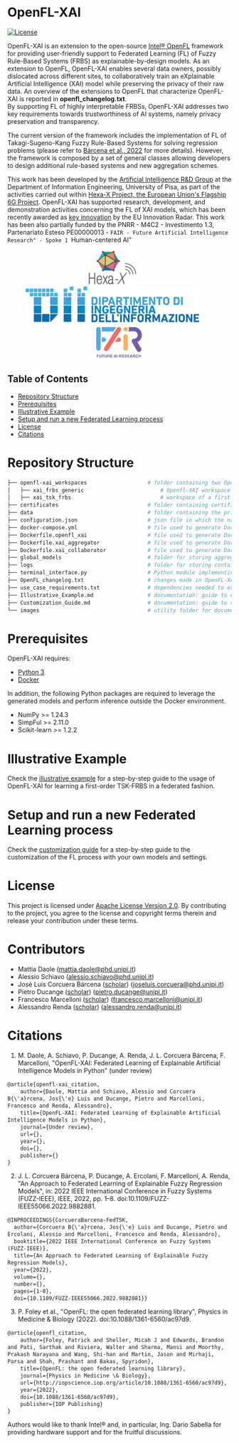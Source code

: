 # OpenFL-XAI

[![License](https://img.shields.io/badge/License-Apache%202.0-brightgreen.svg)](https://opensource.org/licenses/Apache-2.0)
<!--[![Citation](https://img.shields.io/badge/cite-citation-brightgreen)](#)-->

OpenFL-XAI is an extension to the open-source [Intel® OpenFL][openfl] framework for providing user-friendly support to Federated Learning (FL) of Fuzzy Rule-Based Systems (FRBS) as explainable-by-design models.
As an extension to OpenFL, OpenFL-XAI enables several data owners, possibly dislocated across different sites, to collaboratively train an eXplainable Artificial Intelligence (XAI) model while preserving the privacy of their raw data. An overview of the extensions to OpenFL that characterize OpenFL-XAI is reported in **openfl_changelog.txt**. <br/>
By supporting FL of highly interpretable FRBSs, OpenFL-XAI addresses two key requirements towards trustworthiness of AI systems, namely privacy preservation and transparency.

The current version of the framework includes the implementation of FL of Takagi-Sugeno-Kang Fuzzy Rule-Based Systems for solving regression problems (please refer to [Bárcena et al., 2022][Barcena2022] for more details). However, the framework is composed by a set of general classes allowing developers to design additional rule-based systems and new aggregation schemes.

This work has been developed by the [Artificial Intelligence R&D Group][ai_rnd_group] at the Department of Information Engineering, University of Pisa, as part of the activities carried out within [Hexa-X Project, the European Union's Flagship 6G Project][hexa]. OpenFL-XAI has supported research, development, and demonstration activities concerning the FL of XAI models, which has been recently awarded as [key innovation][inno] by the EU Innovation Radar. This work has been also partially funded by the PNRR - M4C2 - Investimento 1.3, Partenariato Esteso PE00000013 - ``FAIR - Future Artificial Intelligence Research" - Spoke 1 ``Human-centered AI"

<p align="center">
	<img src="./images/hexa-x_logo_color_large.png" alt="tree aggregator cert" style="height: 80px">
	&emsp;&emsp;
	<img src="./images/logo-DII.png" alt="tree aggregator cert" style="height: 80px">
	&emsp;&emsp;
	<img src="./images/logo_fair.png" alt="tree aggregator cert" style="height: 80px">
</p>

## Table of Contents

- [Repository Structure](#repository-structure)
- [Prerequisites](#prerequisites)
- [Illustrative Example](#illustrative-example)
- [Setup and run a new Federated Learning process](#setup-and-run-a-new-federated-learning-process)
- [License](#license)
- [Citations](#citations)

# Repository Structure

```bash
├── openfl-xai_workspaces                   # folder containing two OpenFL workspaces, namely:
│   ├── xai_frbs_generic                    	# Openfl-XAI workspace template containing all the customized classes to enable FL of XAI models.
│   ├── xai_tsk_frbs                        	# workspace of a first order TSK-FRBS, based on the Openfl-XAI workspace. This workspace is used in the Illustrative Example.
├── certificates                            # folder containing certificates used by Aggregator and Collaborators to prove their identity.
├── data                                    # folder containing the private data of the Collaborators, to be used for local model training.
├── configuration.json                      # json file in which the name of the XAI model to be used is specified.
├── docker-compose.yml                      # file used to generate Docker images to deploy Openfl-XAI components in Docker containers.
├── Dockerfile.openfl_xai                   # file used to generate Docker images to deploy Openfl-XAI components in Docker containers.
├── Dockerfile.xai_aggregator               # file used to generate Docker images to deploy Openfl-XAI components in Docker containers.
├── Dockerfile.xai_collaborator             # file used to generate Docker images to deploy Openfl-XAI components in Docker containers.
├── global_models                           # folder for storing aggregated model.
├── logs                                    # folder for storing containers logs.
├── terminal_interface.py                   # Python module implementing a command line interface for executing the Illustrative Example.
├── OpenFL_changelog.txt                    # changes made in OpenFL-XAI as extension of the OpenFL base components.
├── use_case_requirements.txt               # dependencies needed to execute the Illustrative Example. These requirements are installed in the Docker images.
├── Illustrative_Example.md                 # documentation: guide to execute an illustrative example for FL of first-order TSK-FRBS.
├── Customization_Guide.md                  # documentation: guide to customize FL process with your own models and settings.
└── images                                  # utility folder for documentation images.
```




# Prerequisites

OpenFL-XAI requires:

- [Python 3](https://www.python.org/downloads/)
- [Docker](https://docs.docker.com/engine/install/)

In addition, the following Python packages are required to leverage the generated models and perform inference outside the Docker environment.

- NumPy >= 1.24.3
- SimpFul >= 2.11.0
- Scikit-learn >= 1.2.2

# Illustrative Example
Check the [illustrative example][IllustrativeExample] for a step-by-step guide to the usage of OpenFL-XAI for learning a first-order TSK-FRBS in a federated fashion. 

# Setup and run a new Federated Learning process
Check the [customization guide][CustomizationGuide] for a step-by-step guide to the customization of the FL process with your own models and settings.

# License
This project is licensed under [Apache License Version 2.0][License]. By contributing to the project, you agree to the license and copyright terms therein and release your contribution under these terms.

# Contributors
- Mattia Daole (mattia.daole@phd.unipi.it)
- Alessio Schiavo (alessio.schiavo@phd.unipi.it)
- José Luis Corcuera Bárcena ([scholar](https://scholar.google.it/citations?user=dasDbcAAAAAJ)) (joseluis.corcuera@phd.unipi.it)
- Pietro Ducange ([scholar](https://scholar.google.it/citations?user=HCgZqXEAAAAJ)) (pietro.ducange@unipi.it)
- Francesco Marcelloni ([scholar](https://scholar.google.it/citations?user=_EkQr2QAAAAJ)) (francesco.marcelloni@unipi.it)
- Alessandro Renda ([scholar](https://scholar.google.it/citations?user=13nYgdUAAAAJ)) (alessandro.renda@unipi.it)

# Citations
1. M. Daole, A. Schiavo, P. Ducange, A. Renda, J. L. Corcuera Bárcena, F. Marcelloni, "OpenFL-XAI: Federated Learning of Explainable Artificial Intelligence Models in Python" (under review)

```
@article{openfl-xai_citation,
	author={Daole, Mattia and Schiavo, Alessio and Corcuera B{\'a}rcena, Jos{\'e} Luis and Ducange, Pietro and Marcelloni, Francesco and Renda, Alessandro},
	title={OpenFL-XAI: Federated Learning of Explainable Artificial Intelligence Models in Python},
	journal={Under review},
	url={},
	year={},
	doi={},
	publisher={}
}
```

2.  J. L. Corcuera Bárcena, P. Ducange, A. Ercolani, F. Marcelloni, A. Renda, "An Approach to Federated Learning of Explainable Fuzzy Regression Models", in: 2022 IEEE International Conference  in Fuzzy Systems (FUZZ-IEEE), IEEE, 2022, pp. 1–8. doi:10.1109/FUZZ-IEEE55066.2022.9882881.

```
@INPROCEEDINGS{CorcueraBarcena-FedTSK,   
  author={Corcuera B{\'a}rcena, Jos{\'e} Luis and Ducange, Pietro and Ercolani, Alessio and Marcelloni, Francesco and Renda, Alessandro},   
  booktitle={2022 IEEE International Conference on Fuzzy Systems (FUZZ-IEEE)},   
  title={An Approach to Federated Learning of Explainable Fuzzy Regression Models},   
  year={2022},   
  volume={},
  number={},
  pages={1-8},
  doi={10.1109/FUZZ-IEEE55066.2022.9882881}}
```

3. P. Foley et al., "OpenFL: the open federated learning library", Physics in Medicine & Biology (2022). doi:10.1088/1361-6560/ac97d9.
```
@article{openfl_citation,
	author={Foley, Patrick and Sheller, Micah J and Edwards, Brandon and Pati, Sarthak and Riviera, Walter and Sharma, Mansi and Moorthy, Prakash Narayana and Wang, Shi-han and Martin, Jason and Mirhaji, Parsa and Shah, Prashant and Bakas, Spyridon},
	title={OpenFL: the open federated learning library},
	journal={Physics in Medicine \& Biology},
	url={http://iopscience.iop.org/article/10.1088/1361-6560/ac97d9},
	year={2022},
	doi={10.1088/1361-6560/ac97d9},
	publisher={IOP Publishing}
}
```
Authors would like to thank Intel® and, in particular, Ing. Dario Sabella for providing hardware support and for the fruitful discussions.

[inno]: https://www.innoradar.eu/innovation/45988
[CustomizationGuide]: Customization_Guide.md
[IllustrativeExample]: Illustrative_Example.md
[License]: LICENSE
[Barcena2022]: https://ieeexplore.ieee.org/document/9882881
[docker-engine-setup]: https://docs.docker.com/engine/install/ubuntu/#install-docker-engine 
[hexa]: https://hexa-x.eu/
[docker-docs]:https://docs.docker.com/get-started/
[docker-file]:https://docs.docker.com/engine/reference/builder/
[docker-compose]: https://docs.docker.com/compose/
[keel]:http://www.keel.es/
[openfl]: https://github.com/securefederatedai/openfl
[openfl-docs]: https://openfl.readthedocs.io/en/latest/index.html
[ai_rnd_group]: http://ai.dii.unipi.it/
